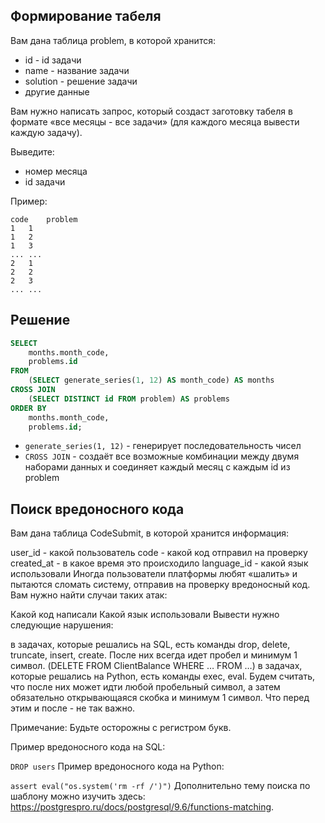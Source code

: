 ## Формирование табеля
Вам дана таблица problem, в которой хранится:

* id - id задачи
* name - название задачи
* solution - решение задачи
* другие данные

Вам нужно написать запрос, который создаст заготовку табеля в формате «все месяцы - все задачи» (для каждого месяца
вывести каждую задачу).

Выведите:

* номер месяца
* id задачи

Пример:
```
code	problem
1	1
1	2
1	3
...	...
2	1
2	2
2	3
...	...
```

## Решение
```sql
SELECT
    months.month_code,
    problems.id
FROM
    (SELECT generate_series(1, 12) AS month_code) AS months
CROSS JOIN
    (SELECT DISTINCT id FROM problem) AS problems
ORDER BY
    months.month_code,
    problems.id;
```
- `generate_series(1, 12)` - генерирует последовательность чисел
- `CROSS JOIN` - создаёт все возможные комбинации между двумя наборами данных и соединяет каждый месяц с каждым id из problem

## Поиск вредоносного кода
Вам дана таблица CodeSubmit, в которой хранится информация:

user_id - какой пользователь
code - какой код отправил на проверку
created_at - в какое время это происходило
language_id - какой язык использовали
Иногда пользователи платформы любят «шалить» и пытаются сломать систему, отправив на проверку вредоносный код. Вам
нужно найти случаи таких атак:

Какой код написали
Какой язык использовали
Вывести нужно следующие нарушения:

в задачах, которые решались на SQL, есть команды drop, delete, truncate, insert, create. После них всегда идет пробел и минимум 1 символ. (DELETE FROM ClientBalance WHERE … FROM …)
в задачах, которые решались на Python, есть команды exec, eval. Будем считать, что после них может идти любой пробельный символ, а затем обязательно открывающаяся скобка и минимум 1 символ. Что перед этим и после - не так важно.

Примечание: Будьте осторожны с регистром букв.

Пример вредоносного кода на SQL:

`DROP users`
Пример вредоносного кода на Python:

`assert eval("os.system('rm -rf /')")`
Дополнительно тему поиска по шаблону можно изучить здесь: https://postgrespro.ru/docs/postgresql/9.6/functions-matching.